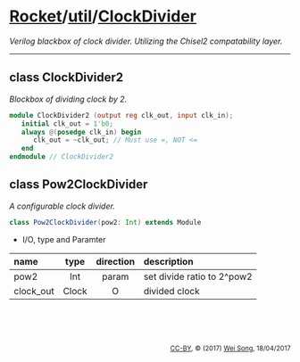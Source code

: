 [Rocket](../Readme.md)/[util](../util.md)/[ClockDivider](https://github.com/ucb-bar/rocket-chip/tree/master/src/main/scala/util/ClockDivider.scala)
========================
*Verilog blackbox of clock divider.*
*Utilizing the Chisel2 compatability layer.*

************************

class ClockDivider2
---------------------
*Blockbox of dividing clock by 2.*

~~~verilog
module ClockDivider2 (output reg clk_out, input clk_in);
   initial clk_out = 1'b0;
   always @(posedge clk_in) begin
      clk_out = ~clk_out; // Must use =, NOT <=
   end
endmodule // ClockDivider2
~~~

class Pow2ClockDivider
-----------------
*A configurable clock divider.*

~~~scala
class Pow2ClockDivider(pow2: Int) extends Module
~~~

+ I/O, type and Paramter

| name                   | type             | direction  | description                          |
| :---                   | :--:             | :--:       | :---                                 |
| pow2                   | Int              | param      | set divide ratio to 2^pow2           |
| clock\_out             | Clock            | O          | divided clock                        |



<br><br><br><p align="right"><sub>[CC-BY](https://creativecommons.org/licenses/by/3.0/), &copy; (2017) [Wei Song](mailto:wsong83@gmail.com), 18/04/2017</sub></p>


